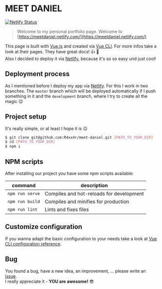 # MEET DANIEL
[![Netlify Status](https://api.netlify.com/api/v1/badges/ddd38042-da46-47ba-bec5-9d31116ebf6d/deploy-status)](https://app.netlify.com/sites/meetdaniel/deploys)

> Welcome to my personal portfolio page.
> Welcome to [https://meetdaniel.netlify.com/](https://meetdaniel.netlify.com/)

This page is built with [Vue.js](https://vuejs.org/) and created via [Vue CLI](https://cli.vuejs.org/). For more infos take a look at their pages. They have great docs! :thumbsup: :muscle: 
<br>
Also I decided to deploy it via [Netlify](https://www.netlify.com/), because it's so so easy und just cool! 

## Deployment process
As I mentioned before I deploy my app via [Netlify](https://www.netlify.com/). For this I work in two branches. The `master` branch which will be deployed automatically if I push something in it and the `development` branch, where I try to create all the magic :wink:

## Project setup
It's really simple, or at least I hope it is :wink:

```bash 
$ git clone git@github.com:R4xx4r/meet-daniel.git [PATH_TO_YOUR_DIR]
$ cd [PATH_TO_YOUR_DIR]
$ npm i
```

## NPM scripts
After installing our project you have some npm scripts available:

| command | description |
| ---------- | ---------- |
| `npm run serve` | Compiles and hot-reloads for development |
| `npm run build` | Compiles and minifies for production |
| `npm run lint` | Lints and fixes files |


## Customize configuration
If you wanna adapt the basic configuration to your needs take a look at [Vue CLI configuration reference](https://cli.vuejs.org/config/).


## Bug
You found a bug, have a new idea, an improvement, ... please write an [issue](https://github.com/R4xx4r/meet-daniel/issues). <br>
I really appreciate it - **YOU are awesome!** :sunglasses:
